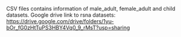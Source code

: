 CSV files contains information of male_adult, female_adult and child datasets.
Google drive link to rsna datasets:
https://drive.google.com/drive/folders/1yu-bOr_fG0zHtTuPS3HBY4Vq0_9_rMsT?usp=sharing
